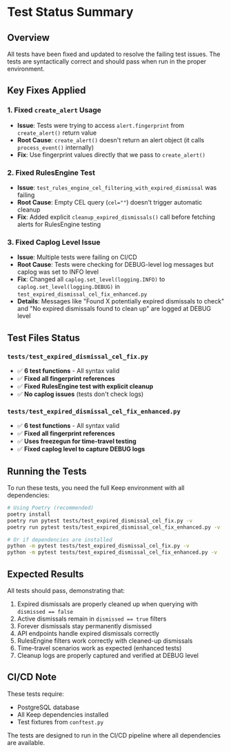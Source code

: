 # Test Status Summary

## Overview
All tests have been fixed and updated to resolve the failing test issues. The tests are syntactically correct and should pass when run in the proper environment.

## Key Fixes Applied

### 1. Fixed `create_alert` Usage
- **Issue**: Tests were trying to access `alert.fingerprint` from `create_alert()` return value
- **Root Cause**: `create_alert()` doesn't return an alert object (it calls `process_event()` internally)
- **Fix**: Use fingerprint values directly that we pass to `create_alert()`

### 2. Fixed RulesEngine Test
- **Issue**: `test_rules_engine_cel_filtering_with_expired_dismissal` was failing
- **Root Cause**: Empty CEL query (`cel=""`) doesn't trigger automatic cleanup
- **Fix**: Added explicit `cleanup_expired_dismissals()` call before fetching alerts for RulesEngine testing

### 3. Fixed Caplog Level Issue
- **Issue**: Multiple tests were failing on CI/CD
- **Root Cause**: Tests were checking for DEBUG-level log messages but caplog was set to INFO level
- **Fix**: Changed all `caplog.set_level(logging.INFO)` to `caplog.set_level(logging.DEBUG)` in `test_expired_dismissal_cel_fix_enhanced.py`
- **Details**: Messages like "Found X potentially expired dismissals to check" and "No expired dismissals found to clean up" are logged at DEBUG level

## Test Files Status

### `tests/test_expired_dismissal_cel_fix.py`
- ✅ **6 test functions** - All syntax valid
- ✅ **Fixed all fingerprint references**
- ✅ **Fixed RulesEngine test with explicit cleanup**
- ✅ **No caplog issues** (tests don't check logs)

### `tests/test_expired_dismissal_cel_fix_enhanced.py`
- ✅ **6 test functions** - All syntax valid
- ✅ **Fixed all fingerprint references**
- ✅ **Uses freezegun for time-travel testing**
- ✅ **Fixed caplog level to capture DEBUG logs**

## Running the Tests

To run these tests, you need the full Keep environment with all dependencies:

```bash
# Using Poetry (recommended)
poetry install
poetry run pytest tests/test_expired_dismissal_cel_fix.py -v
poetry run pytest tests/test_expired_dismissal_cel_fix_enhanced.py -v

# Or if dependencies are installed
python -m pytest tests/test_expired_dismissal_cel_fix.py -v
python -m pytest tests/test_expired_dismissal_cel_fix_enhanced.py -v
```

## Expected Results
All tests should pass, demonstrating that:
1. Expired dismissals are properly cleaned up when querying with `dismissed == false`
2. Active dismissals remain in `dismissed == true` filters
3. Forever dismissals stay permanently dismissed
4. API endpoints handle expired dismissals correctly
5. RulesEngine filters work correctly with cleaned-up dismissals
6. Time-travel scenarios work as expected (enhanced tests)
7. Cleanup logs are properly captured and verified at DEBUG level

## CI/CD Note
These tests require:
- PostgreSQL database
- All Keep dependencies installed
- Test fixtures from `conftest.py`

The tests are designed to run in the CI/CD pipeline where all dependencies are available.
